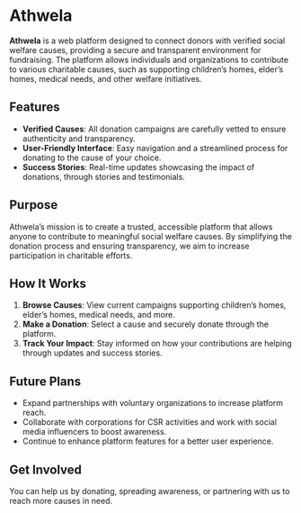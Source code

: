 # Athwela

**Athwela** is a web platform designed to connect donors with verified social welfare causes, providing a secure and transparent environment for fundraising. The platform allows individuals and organizations to contribute to various charitable causes, such as supporting children’s homes, elder’s homes, medical needs, and other welfare initiatives.

## Features

- **Verified Causes**: All donation campaigns are carefully vetted to ensure authenticity and transparency.
- **User-Friendly Interface**: Easy navigation and a streamlined process for donating to the cause of your choice.
- **Success Stories**: Real-time updates showcasing the impact of donations, through stories and testimonials.

## Purpose

Athwela’s mission is to create a trusted, accessible platform that allows anyone to contribute to meaningful social welfare causes. By simplifying the donation process and ensuring transparency, we aim to increase participation in charitable efforts.

## How It Works

1. **Browse Causes**: View current campaigns supporting children’s homes, elder’s homes, medical needs, and more.
2. **Make a Donation**: Select a cause and securely donate through the platform.
3. **Track Your Impact**: Stay informed on how your contributions are helping through updates and success stories.

## Future Plans

- Expand partnerships with voluntary organizations to increase platform reach.
- Collaborate with corporations for CSR activities and work with social media influencers to boost awareness.
- Continue to enhance platform features for a better user experience.

## Get Involved

You can help us by donating, spreading awareness, or partnering with us to reach more causes in need.

